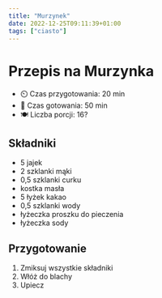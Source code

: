 ```yaml
---
title: "Murzynek"
date: 2022-12-25T09:11:39+01:00
tags: ["ciasto"]
---
```


# Przepis na Murzynka

- ⏲️  Czas przygotowania: 20 min
- 🍳 Czas gotowania: 50 min
- 🍽️ Liczba porcji: 16?

## Składniki

- 5 jajek
- 2 szklanki mąki
- 0,5 szklanki curku
- kostka masła
- 5 łyżek kakao
- 0,5 szklanki wody
- łyżeczka proszku do pieczenia
- łyżeczka sody

## Przygotowanie

1. Zmiksuj wszystkie składniki
1. Włóż do blachy
1. Upiecz
